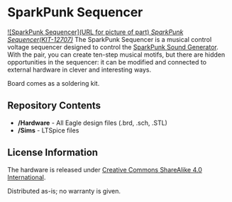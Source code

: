 SparkPunk Sequencer
===================
[![SparkPunk Sequencer](URL for picture of part)
*SparkPunk Sequencer(KIT-12707)*](https://www.sparkfun.com/products/12707)
The SparkPunk Sequencer is a musical control voltage sequencer designed to control the 
[SparkPunk Sound Generator](https://www.sparkfun.com/products/11177). 
With the pair, you can create ten-step musical motifs, but there are hidden opportunities in the sequencer: 
it can be modified and connected to external hardware in clever and interesting ways. 

Board comes as a soldering kit. 

Repository Contents
-------------------
* **/Hardware** - All Eagle design files (.brd, .sch, .STL)
* **/Sims** - LTSpice files


License Information
-------------------
The hardware is released under [Creative Commons ShareAlike 4.0 International](https://creativecommons.org/licenses/by-sa/4.0/).

Distributed as-is; no warranty is given.
